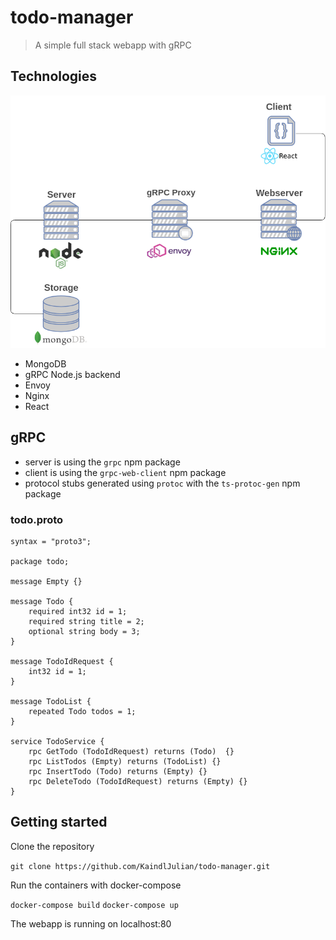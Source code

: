 # todo-manager

> A simple full stack webapp with gRPC

## Technologies
![Alt text](./docs/system-struct.png)

- MongoDB
- gRPC Node.js backend
- Envoy 
- Nginx
- React

## gRPC

- server is using the `grpc` npm package 
- client is using the `grpc-web-client` npm package
- protocol stubs generated using `protoc` with the `ts-protoc-gen` npm package


### todo.proto 
```
syntax = "proto3";

package todo;

message Empty {}

message Todo {
    required int32 id = 1; 
    required string title = 2;
    optional string body = 3;
}

message TodoIdRequest {
    int32 id = 1;
}

message TodoList {
    repeated Todo todos = 1;
}

service TodoService {
    rpc GetTodo (TodoIdRequest) returns (Todo)  {}
    rpc ListTodos (Empty) returns (TodoList) {}
    rpc InsertTodo (Todo) returns (Empty) {}
    rpc DeleteTodo (TodoIdRequest) returns (Empty) {}
}
```


## Getting started

Clone the repository

`git clone https://github.com/KaindlJulian/todo-manager.git`


Run the containers with docker-compose

`docker-compose build`
`docker-compose up`

The webapp is running on localhost:80 
